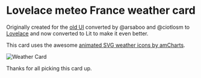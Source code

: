 # Lovelace meteo France weather card

Originally created for the [old UI](https://community.home-assistant.io/t/custom-ui-weather-state-card-with-a-question/23008) converted by @arsaboo and @ciotlosm to [Lovelace](https://community.home-assistant.io/t/custom-ui-weather-state-card-with-a-question/23008/291) and now converted to Lit to make it even better.

This card uses the awesome [animated SVG weather icons by amCharts](https://www.amcharts.com/free-animated-svg-weather-icons/).

![Weather Card](https://github.com/bramkragten/custom-ui/blob/master/weather-card/weather-card.gif?raw=true)

Thanks for all picking this card up.

